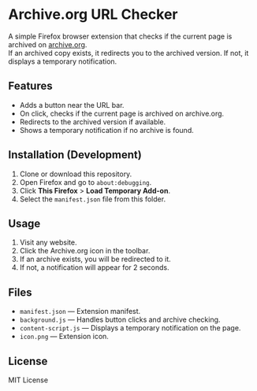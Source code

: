# Archive.org URL Checker

A simple Firefox browser extension that checks if the current page is archived on [archive.org](https://archive.org/).  
If an archived copy exists, it redirects you to the archived version. If not, it displays a temporary notification.

## Features

- Adds a button near the URL bar.
- On click, checks if the current page is archived on archive.org.
- Redirects to the archived version if available.
- Shows a temporary notification if no archive is found.

## Installation (Development)

1. Clone or download this repository.
2. Open Firefox and go to `about:debugging`.
3. Click **This Firefox** > **Load Temporary Add-on**.
4. Select the `manifest.json` file from this folder.

## Usage

1. Visit any website.
2. Click the Archive.org icon in the toolbar.
3. If an archive exists, you will be redirected to it.
4. If not, a notification will appear for 2 seconds.

## Files

- `manifest.json` — Extension manifest.
- `background.js` — Handles button clicks and archive checking.
- `content-script.js` — Displays a temporary notification on the page.
- `icon.png` — Extension icon.

## License

MIT License